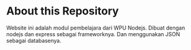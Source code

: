 # About this Repository
Website ini adalah modul pembelajara dari WPU Nodejs.
Dibuat dengan nodejs dan express sebagai frameworknya.
Dan menggunakan JSON sebagai databasenya.

